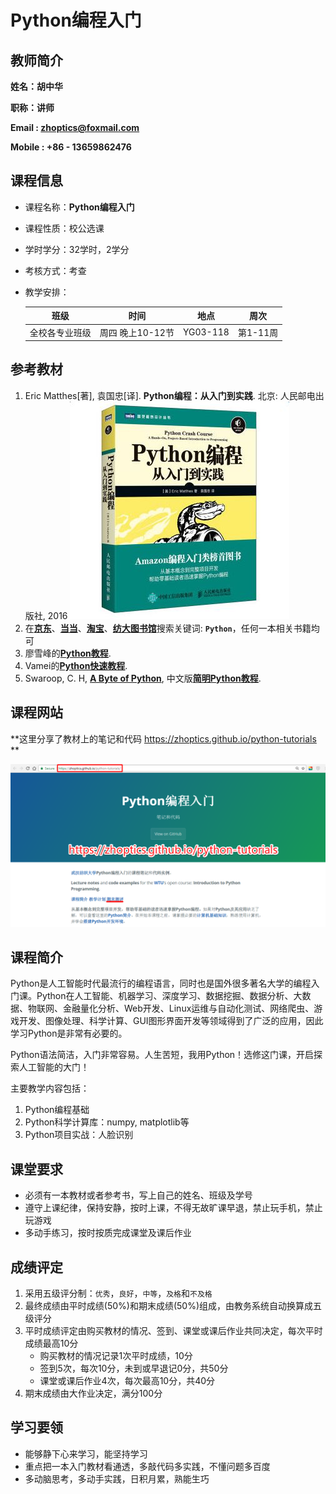Python编程入门
=============



## 教师简介

**姓名：胡中华**

**职称：讲师**

**Email : zhoptics@foxmail.com**

**Mobile : +86 - 13659862476**



## 课程信息

* 课程名称：**Python编程入门**

* 课程性质：校公选课

* 学时学分：32学时，2学分

* 考核方式：考查

* 教学安排：

  |       班级       |     时间     |       地点        |   周次   |
  | :------------: | :--------: | :-------------: | :----: |
  | 全校各专业班级 | 周四  晚上10-12节 | YG03-118 | 第1-11周 |




## 参考教材

1. Eric Matthes[著], 袁国忠[译]. **Python编程：从入门到实践**. 北京: 人民邮电出版社, 2016 
  ![pcc-cover](images/cover.png)
2. 在[**京东**](http://www.jd.com)、[**当当**](http://www.dangdang.com)、[**淘宝**](http://www.taobao.com)、[**纺大图书馆**](http://lib.wtu.edu.cn/)搜索关键词: **`Python`**，任何一本相关书籍均可
3. 廖雪峰的[**Python教程**](https://www.liaoxuefeng.com/wiki/0014316089557264a6b348958f449949df42a6d3a2e542c000).
4. Vamei的[**Python快速教程**](http://www.cnblogs.com/vamei/archive/2012/09/13/2682778.html).
5. Swaroop, C. H, [**A Byte of Python**](https://www.gitbook.com/book/swaroopch/byte-of-python/details), 中文版[**简明Python教程**](https://bop.mol.uno/).




## 课程网站

**这里分享了教材上的笔记和代码 https://zhoptics.github.io/python-tutorials **

![python-tutorials-websites.png](images/python-tutorials-websites.png)




## 课程简介

Python是人工智能时代最流行的编程语言，同时也是国外很多著名大学的编程入门课。Python在人工智能、机器学习、深度学习、数据挖掘、数据分析、大数据、物联网、金融量化分析、Web开发、Linux运维与自动化测试、网络爬虫、游戏开发、图像处理、科学计算、GUI图形界面开发等领域得到了广泛的应用，因此学习Python是非常有必要的。

Python语法简洁，入门非常容易。人生苦短，我用Python！选修这门课，开启探索人工智能的大门！

主要教学内容包括：

1. Python编程基础
2. Python科学计算库：numpy, matplotlib等
3. Python项目实战：人脸识别




## 课堂要求

* 必须有一本教材或者参考书，写上自己的姓名、班级及学号
* 遵守上课纪律，保持安静，按时上课，不得无故旷课早退，禁止玩手机，禁止玩游戏
* 多动手练习，按时按质完成课堂及课后作业




## 成绩评定

1. 采用五级评分制：`优秀`，`良好`，`中等`，`及格`和`不及格`
2. 最终成绩由平时成绩(50%)和期末成绩(50%)组成，由教务系统自动换算成五级评分
3. 平时成绩评定由购买教材的情况、签到、课堂或课后作业共同决定，每次平时成绩最高10分
   -  购买教材的情况记录1次平时成绩，10分
   -  签到5次，每次10分，未到或早退记0分，共50分
   -  课堂或课后作业4次，每次最高10分，共40分
4. 期末成绩由大作业决定，满分100分




## 学习要领

- 能够静下心来学习，能坚持学习
- 重点把一本入门教材看通透，多敲代码多实践，不懂问题多百度
- 多动脑思考，多动手实践，日积月累，熟能生巧

